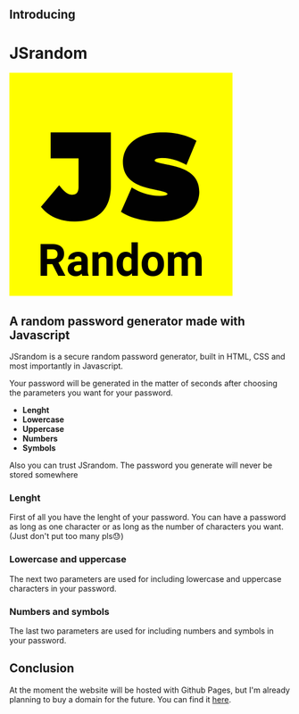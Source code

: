 ## Introducing 
# **JSrandom**
![JSrandom logo](JSrandomlogo.png)
## A random password generator made with Javascript
JSrandom is a secure random password generator, built in HTML, CSS and most importantly in Javascript.

Your password will be generated in the matter of seconds after choosing the parameters you want for your password. 
* **Lenght**
* **Lowercase**
* **Uppercase**
* **Numbers**
* **Symbols**

Also you can trust JSrandom. The password you generate will never be stored somewhere

### Lenght
First of all you have the lenght of your password. You can have a password as long as one character or as long as the number of characters you want. (Just don't put too many pls😓)

### Lowercase and uppercase
The next two parameters are used for including lowercase and uppercase characters in your password.

### Numbers and symbols
The last two parameters are used for including numbers and symbols in your password.

## Conclusion
At the moment the website will be hosted with Github Pages, but I'm already planning to buy a domain for the future. You can find it [here](https://buct0r.github.io/JSrandom/).  


